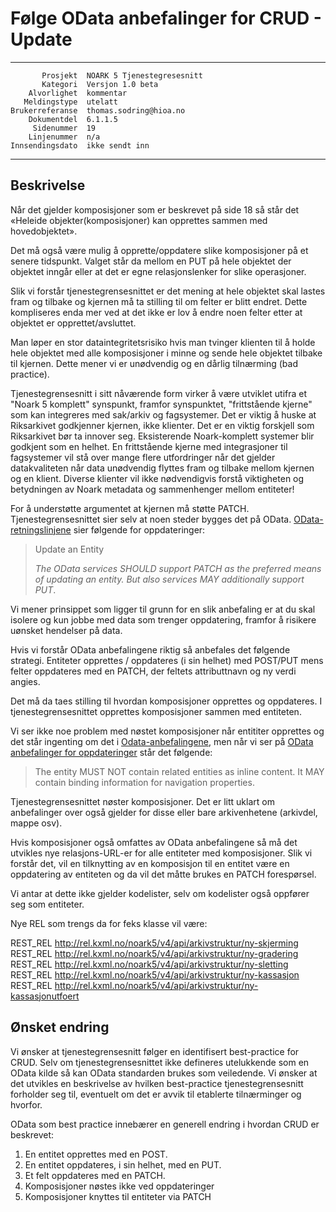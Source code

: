 Følge OData anbefalinger for CRUD - Update
=================================

 ------------------  ---------------------------------
           Prosjekt  NOARK 5 Tjenestegresesnitt
           Kategori  Versjon 1.0 beta
        Alvorlighet  kommentar
       Meldingstype  utelatt
    Brukerreferanse  thomas.sodring@hioa.no
        Dokumentdel  6.1.1.5
         Sidenummer  19
        Linjenummer  n/a
    Innsendingsdato  ikke sendt inn
 ------------------  ---------------------------------

Beskrivelse
-----------

Når det gjelder komposisjoner som er beskrevet på side 18 så står det
«Heleide objekter(komposisjoner) kan opprettes sammen med hovedobjektet».

Det må også være mulig å opprette/oppdatere slike komposisjoner på et senere
tidspunkt. Valget står da mellom en PUT på hele objektet der objektet
inngår eller at det er egne relasjonslenker for slike operasjoner.

Slik vi forstår tjenestegrensesnittet er det mening at hele objektet skal
lastes fram og tilbake og kjernen må ta stilling til om felter er blitt
endret. Dette kompliseres enda mer ved at det ikke er lov å endre noen
felter etter at objektet er opprettet/avsluttet.

Man løper en stor dataintegritetsrisiko hvis man tvinger klienten til å holde
hele objektet med alle komposisjoner i minne og sende hele objektet tilbake
til kjernen. Dette mener vi er unødvendig og en dårlig tilnærming
(bad practice).

Tjenestegrensesnitt i sitt nåværende form virker å være utviklet utifra et
"Noark 5 komplett" synspunkt, framfor synspunktet, "frittstående kjerne" som
kan integreres med sak/arkiv og fagsystemer. Det er viktig å huske at
Riksarkivet godkjenner kjernen, ikke klienter. Det er en viktig forskjell som
 Riksarkivet bør ta innover seg. Eksisterende Noark-komplett systemer blir
 godkjent som en helhet. En frittstående kjerne med integrasjoner til
fagsystemer vil stå over mange flere utfordringer når det gjelder
 datakvaliteten når data unødvendig flyttes fram og tilbake mellom
kjernen og en klient. Diverse klienter vil ikke nødvendigvis forstå viktigheten
og betydningen av Noark metadata og sammenhenger mellom entiteter!

For å understøtte argumentet at kjernen må støtte PATCH. Tjenestegrensesnittet
 sier selv at noen steder bygges det på OData. [OData-retningslinjene](https://docs.oasis-open.org/odata/odata/v4.0/errata02/os/complete/part1-protocol/odata-v4.0-errata02-os-part1-protocol-complete.html#_Toc406398329) sier 
følgende for oppdateringer:

> Update an Entity
>
> _The OData services SHOULD support PATCH as the preferred means of updating an entity.
> But also services MAY additionally support PUT_.

Vi mener prinsippet som ligger til grunn for en slik anbefaling er at du skal
isolere og kun jobbe med data som trenger oppdatering, framfor å risikere
uønsket hendelser på data.

Hvis vi forstår OData anbefalingene riktig så anbefales det følgende strategi.
Entiteter opprettes / oppdateres (i sin helhet) med POST/PUT mens felter
oppdateres med en PATCH, der feltets attributtnavn og ny verdi angies.

Det må da taes stilling til hvordan komposisjoner opprettes og oppdateres.
I tjenestegrensesnittet opprettes komposisjoner sammen med entiteten.

Vi ser ikke noe problem med nøstet komposisjoner når entititer opprettes
og det står ingenting om det i [Odata-anbefalingene](https://docs.oasis-open.org/odata/odata/v4.0/errata02/os/complete/part1-protocol/odata-v4.0-errata02-os-part1-protocol-complete.html#_Toc406398328),
men når vi ser på [OData anbefalinger for oppdateringer](https://docs.oasis-open.org/odata/odata/v4.0/errata02/os/complete/part1-protocol/odata-v4.0-errata02-os-part1-protocol-complete.html#_Toc406398329) står det følgende:

> The entity MUST NOT contain related entities as inline content. It
> MAY contain binding information for navigation properties.

Tjenestegrensesnittet nøster komposisjoner. Det er litt uklart om anbefalinger
 over også gjelder for disse eller bare arkivenhetene (arkivdel, mappe osv).

Hvis komposisjoner også omfattes av OData anbefalingene så må det utvikles nye
relasjons-URL-er for alle entiteter med komposisjoner. Slik vi forstår det, vil en
tilknytting av en komposisjon til en entitet være en oppdatering av entiteten
og da vil det måtte brukes en PATCH forespørsel.

Vi antar at dette ikke gjelder kodelister, selv om kodelister også oppfører
seg som entiteter.

Nye REL som trengs da for feks klasse vil være:

REST_REL http://rel.kxml.no/noark5/v4/api/arkivstruktur/ny-skjerming
REST_REL http://rel.kxml.no/noark5/v4/api/arkivstruktur/ny-gradering
REST_REL http://rel.kxml.no/noark5/v4/api/arkivstruktur/ny-sletting
REST_REL http://rel.kxml.no/noark5/v4/api/arkivstruktur/ny-kassasjon
REST_REL http://rel.kxml.no/noark5/v4/api/arkivstruktur/ny-kassasjonutfoert

Ønsket endring
--------------

Vi ønsker at tjenestegrensesnitt følger en identifisert best-practice for CRUD.
Selv om tjenestegrensesnittet ikke defineres utelukkende som en OData kilde
så kan OData standarden brukes som veiledende. Vi ønsker at det utvikles en
beskrivelse av hvilken best-practice tjenestegrensesnitt forholder seg til,
eventuelt om det er avvik til etablerte tilnærminger og hvorfor.

OData som best practice innebærer en generell endring i hvordan CRUD er beskrevet:

1. En entitet opprettes med en POST.
2. En entitet oppdateres, i sin helhet, med en PUT.
3. Et felt oppdateres med en PATCH.
4. Komposisjoner nøstes ikke ved oppdateringer
5. Komposisjoner knyttes til entiteter via PATCH
